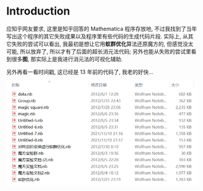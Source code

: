 # Introduction

应知乎网友要求, 这里是知乎回答的 Mathematica 程序存放地, 不过我找到了当年写出这个程序的其它失败成果以及程序里有些代码的生成代码片段. 实际上, 从其它失败的尝试可以看出, 我最初是想让它用**蚁群优化**算法还原魔方的, 但感觉没太可能, 所以放弃了, 所以才有了后面的超长消元法代码; 另外也能从失败的尝试里看到很多**图**, 那实际上是我进行消元法的可视化辅助. 

另外再看一看时间戳, 这已经是 13 年前的代码了, 我老的好快...

![timestamp](./timestamp.png)